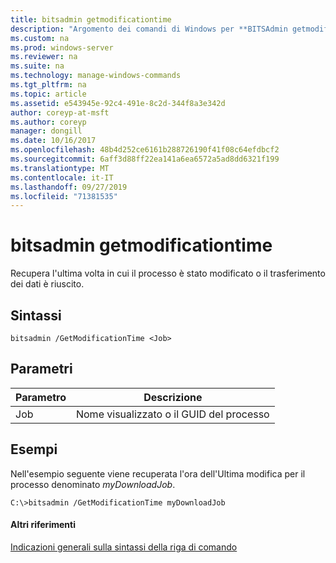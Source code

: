 ```yaml
---
title: bitsadmin getmodificationtime
description: "Argomento dei comandi di Windows per **BITSAdmin getmodificationtime** : Recupera l'ultima volta in cui il processo è stato modificato o i dati sono stati trasferiti."
ms.custom: na
ms.prod: windows-server
ms.reviewer: na
ms.suite: na
ms.technology: manage-windows-commands
ms.tgt_pltfrm: na
ms.topic: article
ms.assetid: e543945e-92c4-491e-8c2d-344f8a3e342d
author: coreyp-at-msft
ms.author: coreyp
manager: dongill
ms.date: 10/16/2017
ms.openlocfilehash: 48b4d252ce6161b288726190f41f08c64efdbcf2
ms.sourcegitcommit: 6aff3d88ff22ea141a6ea6572a5ad8dd6321f199
ms.translationtype: MT
ms.contentlocale: it-IT
ms.lasthandoff: 09/27/2019
ms.locfileid: "71381535"
---
```

# <a name="bitsadmin-getmodificationtime"></a>bitsadmin getmodificationtime



Recupera l'ultima volta in cui il processo è stato modificato o il trasferimento dei dati è riuscito.

## <a name="syntax"></a>Sintassi

```
bitsadmin /GetModificationTime <Job>
```

## <a name="parameters"></a>Parametri

|Parametro|Descrizione|
|---------|-----------|
|Job|Nome visualizzato o il GUID del processo|

## <a name="BKMK_examples"></a>Esempi

Nell'esempio seguente viene recuperata l'ora dell'Ultima modifica per il processo denominato *myDownloadJob*.
```
C:\>bitsadmin /GetModificationTime myDownloadJob
```

#### <a name="additional-references"></a>Altri riferimenti

[Indicazioni generali sulla sintassi della riga di comando](command-line-syntax-key.md)